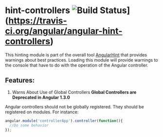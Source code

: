 hint-controllers ![Build Status](https://travis-ci.org/angular/angular-hint-controllers.svg?branch=master)](https://travis-ci.org/angular/angular-hint-controllers)
===============

This hinting module is part of the overall tool [AngularHint](https://github.com/angular/angular-hint)
that provides warnings about best practices. Loading this module will provide warnings to the console
that have to do with the operation of the Angular controller.

Features:
--------

1. Warns About Use of Global Controllers
  **Global Controllers are Deprecated in Angular 1.3.0**

  Angular controllers should not be globally registered. They should be
  registered on modules. For instance:

  ```javascript
  angular.module('controllerApp').controller(function(){
    //Do some behavior
  });

